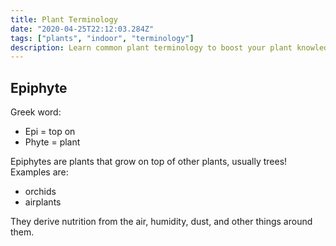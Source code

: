 ```yaml
---
title: Plant Terminology
date: "2020-04-25T22:12:03.284Z"
tags: ["plants", "indoor", "terminology"]
description: Learn common plant terminology to boost your plant knowledge!
---
```


## Epiphyte

Greek word:

- Epi = top on
- Phyte = plant

Epiphytes are plants that grow on top of other plants, usually trees! Examples are:

- orchids
- airplants

They derive nutrition from the air, humidity, dust, and other things around them.
